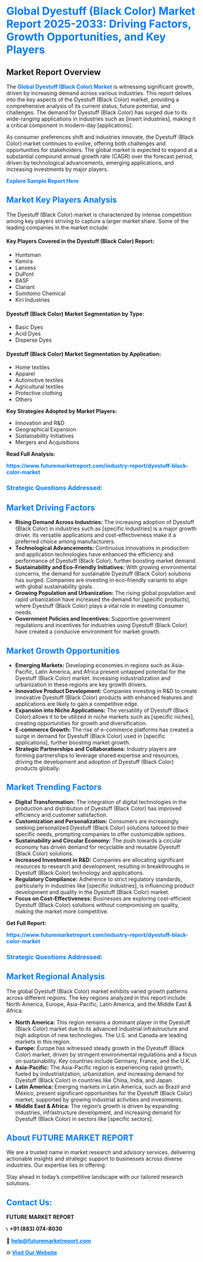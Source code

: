 <h1 style="color: #007BFF;">Global Dyestuff (Black Color) Market Report 2025-2033: Driving Factors, Growth Opportunities, and Key Players</h1>

<section id="overview">
<h2>Market Report Overview</h2>
<p>The <a href="https://www.futuremarketreport.com/industry-report/dyestuff-black-color-market" style="color: #007BFF; text-decoration: none;"><strong>Global Dyestuff (Black Color) Market</strong></a> is witnessing significant growth, driven by increasing demand across various industries. This report delves into the key aspects of the Dyestuff (Black Color) market, providing a comprehensive analysis of its current status, future potential, and challenges. The demand for Dyestuff (Black Color) has surged due to its wide-ranging applications in industries such as [insert industries], making it a critical component in modern-day [applications].</p>
<p>As consumer preferences shift and industries innovate, the Dyestuff (Black Color) market continues to evolve, offering both challenges and opportunities for stakeholders. The global market is expected to expand at a substantial compound annual growth rate (CAGR) over the forecast period, driven by technological advancements, emerging applications, and increasing investments by major players.</p>
</section>

<section id="overview">
<p><a href="https://www.futuremarketreport.com/request-sample/reportId=115161" style="color: #007BFF; text-decoration: none;"><strong>Explore Sample Report Here</strong></a></p>
</section>

<section id="key-players">
<h2 style="color: #007BFF;">Market Key Players Analysis</h2>
<p>The Dyestuff (Black Color) market is characterized by intense competition among key players striving to capture a larger market share. Some of the leading companies in the market include:</p>
<h4>Key Players Covered in the Dyestuff (Black Color) Report:</h4>
<ul><li>Huntsman</li><li>Kemira</li><li>Lanxess</li><li>DuPont</li><li>BASF</li><li>Clariant</li><li>Sumitomo Chemical</li><li>Kiri Industries</li></ul>
<h4>Dyestuff (Black Color) Market Segmentation by Type:</h4>
<ul><li>Basic Dyes</li><li>Acid Dyes</li><li>Disperse Dyes</li></ul>

<h4>Dyestuff (Black Color) Market Segmentation by Application:</h4>
<ul><li>Home textiles</li><li>Apparel</li><li>Automotive textiles</li><li>Agricultural textiles</li><li>Protective clothing</li><li>Others</li></ul>
<p><strong>Key Strategies Adopted by Market Players:</strong></p>
<ul>
<li>Innovation and R&D</li>
<li>Geographical Expansion</li>
<li>Sustainability Initiatives</li>
<li>Mergers and Acquisitions</li>
</ul>
</section>

<section>
<p><strong>Read Full Analysis: </strong></p><a href="https://www.futuremarketreport.com/industry-report/dyestuff-black-color-market" style="color: #007BFF; text-decoration: none;"><strong>https://www.futuremarketreport.com/industry-report/dyestuff-black-color-market</strong></a>
<h3 style="color: #007BFF;">Strategic Questions Addressed:</h3>
</section>

<section id="driving-factors">
<h2 style="color: #007BFF;">Market Driving Factors</h2>
<ul>
<li><strong>Rising Demand Across Industries:</strong> The increasing adoption of Dyestuff (Black Color) in industries such as [specific industries] is a major growth driver. Its versatile applications and cost-effectiveness make it a preferred choice among manufacturers.</li>
<li><strong>Technological Advancements:</strong> Continuous innovations in production and application technologies have enhanced the efficiency and performance of Dyestuff (Black Color), further boosting market demand.</li>
<li><strong>Sustainability and Eco-Friendly Initiatives:</strong> With growing environmental concerns, the demand for sustainable Dyestuff (Black Color) solutions has surged. Companies are investing in eco-friendly variants to align with global sustainability goals.</li>
<li><strong>Growing Population and Urbanization:</strong> The rising global population and rapid urbanization have increased the demand for [specific products], where Dyestuff (Black Color) plays a vital role in meeting consumer needs.</li>
<li><strong>Government Policies and Incentives:</strong> Supportive government regulations and incentives for industries using Dyestuff (Black Color) have created a conducive environment for market growth.</li>
</ul>
</section>

<section id="growth-opportunities">
<h2 style="color: #007BFF;">Market Growth Opportunities</h2>
<ul>
<li><strong>Emerging Markets:</strong> Developing economies in regions such as Asia-Pacific, Latin America, and Africa present untapped potential for the Dyestuff (Black Color) market. Increasing industrialization and urbanization in these regions are key growth drivers.</li>
<li><strong>Innovative Product Development:</strong> Companies investing in R&D to create innovative Dyestuff (Black Color) products with enhanced features and applications are likely to gain a competitive edge.</li>
<li><strong>Expansion into Niche Applications:</strong> The versatility of Dyestuff (Black Color) allows it to be utilized in niche markets such as [specific niches], creating opportunities for growth and diversification.</li>
<li><strong>E-commerce Growth:</strong> The rise of e-commerce platforms has created a surge in demand for Dyestuff (Black Color) used in [specific applications], further boosting market growth.</li>
<li><strong>Strategic Partnerships and Collaborations:</strong> Industry players are forming partnerships to leverage shared expertise and resources, driving the development and adoption of Dyestuff (Black Color) products globally.</li>
</ul>
</section>

<section id="trending-factors">
<h2 style="color: #007BFF;">Market Trending Factors</h2>
<ul>
<li><strong>Digital Transformation:</strong> The integration of digital technologies in the production and distribution of Dyestuff (Black Color) has improved efficiency and customer satisfaction.</li>
<li><strong>Customization and Personalization:</strong> Consumers are increasingly seeking personalized Dyestuff (Black Color) solutions tailored to their specific needs, prompting companies to offer customizable options.</li>
<li><strong>Sustainability and Circular Economy:</strong> The push towards a circular economy has driven demand for recyclable and reusable Dyestuff (Black Color) solutions.</li>
<li><strong>Increased Investment in R&D:</strong> Companies are allocating significant resources to research and development, resulting in breakthroughs in Dyestuff (Black Color) technology and applications.</li>
<li><strong>Regulatory Compliance:</strong> Adherence to strict regulatory standards, particularly in industries like [specific industries], is influencing product development and quality in the Dyestuff (Black Color) market.</li>
<li><strong>Focus on Cost-Effectiveness:</strong> Businesses are exploring cost-efficient Dyestuff (Black Color) solutions without compromising on quality, making the market more competitive.</li>
</ul>
</section>

<section>
<p><strong>Get Full Report: </strong></p><a href="https://www.futuremarketreport.com/industry-report/dyestuff-black-color-market" style="color: #007BFF; text-decoration: none;"><strong>https://www.futuremarketreport.com/industry-report/dyestuff-black-color-market</strong></a>
<h3 style="color: #007BFF;">Strategic Questions Addressed:</h3>
</section>


<section id="regional-analysis">
<h2 style="color: #007BFF;">Market Regional Analysis</h2>
<p>The global Dyestuff (Black Color) market exhibits varied growth patterns across different regions. The key regions analyzed in this report include North America, Europe, Asia-Pacific, Latin America, and the Middle East & Africa:</p>
<ul>
<li><strong>North America:</strong> This region remains a dominant player in the Dyestuff (Black Color) market due to its advanced industrial infrastructure and high adoption of new technologies. The U.S. and Canada are leading markets in this region.</li>
<li><strong>Europe:</strong> Europe has witnessed steady growth in the Dyestuff (Black Color) market, driven by stringent environmental regulations and a focus on sustainability. Key countries include Germany, France, and the U.K.</li>
<li><strong>Asia-Pacific:</strong> The Asia-Pacific region is experiencing rapid growth, fueled by industrialization, urbanization, and increasing demand for Dyestuff (Black Color) in countries like China, India, and Japan.</li>
<li><strong>Latin America:</strong> Emerging markets in Latin America, such as Brazil and Mexico, present significant opportunities for the Dyestuff (Black Color) market, supported by growing industrial activities and investments.</li>
<li><strong>Middle East & Africa:</strong> The region’s growth is driven by expanding industries, infrastructure development, and increasing demand for Dyestuff (Black Color) in sectors like [specific sectors].</li>
</ul>
</section>

<footer>
<h2 style="color: #007BFF;">About FUTURE MARKET REPORT</h2>
<p>We are a trusted name in market research and advisory services, delivering actionable insights and strategic support to businesses across diverse industries. Our expertise lies in offering:</p>

<p>Stay ahead in today’s competitive landscape with our tailored research solutions.</p>

<h2 style="color: #007BFF;">Contact Us:</h2>
<p><strong>FUTURE MARKET REPORT</strong></p>
<p>📞 <strong>+91 (883) 074-8030</strong></p>
<p>📧 <strong><a href="mailto:help@futuremarketreport.com" style="color: #007BFF;">help@futuremarketreport.com</a></strong></p>
<p>🌐 <strong><a href="https://www.futuremarketreport.com/" style="color: #007BFF;">Visit Our Website</a></strong></p>
</footer>